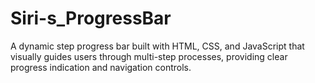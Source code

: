 # Siri-s_ProgressBar
A dynamic step progress bar built with HTML, CSS, and JavaScript that visually guides users through multi-step processes, providing clear progress indication and navigation controls.
